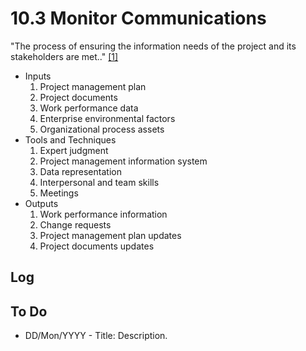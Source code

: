 # 10.3 Monitor Communications

"The process of ensuring the information needs of the project and its
stakeholders are met.." [[1]](../home.md#references)

- Inputs
  1. Project management plan
  2. Project documents
  3. Work performance data
  4. Enterprise environmental factors
  5. Organizational process assets
- Tools and Techniques
  1. Expert judgment
  2. Project management information system
  3. Data representation
  4. Interpersonal and team skills
  5. Meetings
- Outputs
  1. Work performance information
  2. Change requests
  3. Project management plan updates
  4. Project documents updates

## Log

## To Do

- DD/Mon/YYYY - Title: Description.
